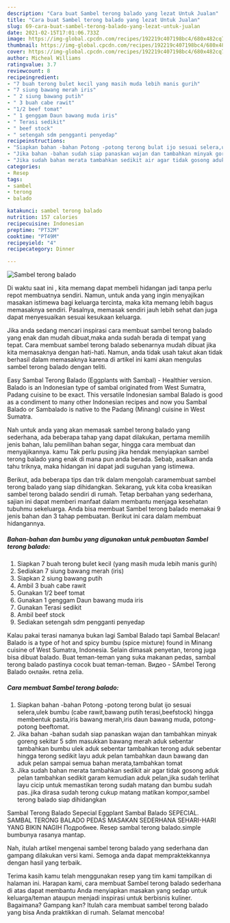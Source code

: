 ```yaml
---
description: "Cara buat Sambel terong balado yang lezat Untuk Jualan"
title: "Cara buat Sambel terong balado yang lezat Untuk Jualan"
slug: 69-cara-buat-sambel-terong-balado-yang-lezat-untuk-jualan
date: 2021-02-15T17:01:06.733Z
image: https://img-global.cpcdn.com/recipes/192219c407198bc4/680x482cq70/sambel-terong-balado-foto-resep-utama.jpg
thumbnail: https://img-global.cpcdn.com/recipes/192219c407198bc4/680x482cq70/sambel-terong-balado-foto-resep-utama.jpg
cover: https://img-global.cpcdn.com/recipes/192219c407198bc4/680x482cq70/sambel-terong-balado-foto-resep-utama.jpg
author: Micheal Williams
ratingvalue: 3.7
reviewcount: 8
recipeingredient:
- "7 buah terong bulet kecil yang masih muda lebih manis gurih"
- "7 siung bawang merah iris"
- " 2 siung bawang putih"
- " 3 buah cabe rawit"
- "1/2 beef tomat"
- " 1 genggam Daun bawang muda iris"
- " Terasi sedikit"
- " beef stock"
- " setengah sdm pengganti penyedap"
recipeinstructions:
- "Siapkan bahan -bahan Potong -potong terong bulat ijo sesuai selera,ulek bumbu (cabe rawit,bawang putih terasi,beefstock) hingga membentuk pasta,iris bawang merah,iris daun bawang muda, potong-potong beeftomat."
- "Jika bahan -bahan sudah siap panaskan wajan dan tambahkan minyak goreng sekitar 5 sdm masukkan bawang merah aduk sebentar tambahkan bumbu ulek aduk sebentar tambahkan terong aduk sebentar hingga terong sedikit layu aduk pelan tambahkan daun bawang dan aduk pelan sampai semua bahan merata,tambahkan tomat"
- "Jika sudah bahan merata tambahkan sedikit air agar tidak gosong aduk pelan tambahkan sedikit garam kemudian aduk pelan,jika sudah terlihat layu cicip untuk memastikan terong sudah matang dan bumbu sudah pas..jika dirasa sudah terong cukup matang matikan kompor,sambel terong balado siap dihidangkan"
categories:
- Resep
tags:
- sambel
- terong
- balado

katakunci: sambel terong balado 
nutrition: 157 calories
recipecuisine: Indonesian
preptime: "PT32M"
cooktime: "PT49M"
recipeyield: "4"
recipecategory: Dinner

---
```



![Sambel terong balado](https://img-global.cpcdn.com/recipes/192219c407198bc4/680x482cq70/sambel-terong-balado-foto-resep-utama.jpg)

Di waktu  saat ini , kita memang dapat membeli hidangan jadi tanpa perlu repot membuatnya sendiri. Namun, untuk anda yang ingin menyajikan masakan istimewa bagi keluarga tercinta, maka kita memang lebih bagus memasaknya sendiri. Pasalnya, memasak sendiri jauh lebih sehat dan juga dapat menyesuaikan sesuai kesukaan keluarga.

Jika anda sedang mencari inspirasi cara membuat sambel terong balado yang enak dan mudah dibuat,maka anda sudah berada di tempat yang tepat. Cara membuat sambel terong balado  sebenarnya mudah dibuat jika kita memasaknya dengan hati-hati. Namun, anda tidak usah takut akan tidak berhasil dalam memasaknya 
karena di artikel ini kami akan mengulas sambel terong balado dengan teliti.  

Easy Sambal Terong Balado (Eggplants with Sambal) - Healthier version. Balado is an Indonesian type of sambal originated from West Sumatra, Padang cuisine to be exact. This versatile Indonesian sambal Balado is good as a condiment to many other Indonesian recipes and now you Sambal Balado or Sambalado is native to the Padang (Minang) cuisine in West Sumatra.

Nah untuk anda yang akan memasak sambel terong balado yang sederhana, ada beberapa tahap yang dapat dilakukan, pertama memilih jenis bahan, lalu pemilihan bahan segar, hingga cara membuat dan menyajikannya. kamu Tak perlu pusing jika hendak menyiapkan sambel terong balado yang enak di mana pun anda berada. Sebab, asalkan anda  tahu triknya, maka hidangan ini dapat jadi suguhan yang istimewa.

Berikut, ada beberapa tips dan trik dalam mengolah caramembuat sambel terong balado yang siap dihidangkan. Sekarang, yuk kita coba kreasikan sambel terong balado sendiri di rumah. Tetap berbahan yang sederhana, sajian ini dapat memberi manfaat dalam membantu menjaga kesehatan tubuhmu sekeluarga. Anda bisa membuat Sambel terong balado memakai 9 jenis bahan dan 3 tahap pembuatan. Berikut ini cara dalam membuat hidangannya.

<!--inarticleads1-->

##### Bahan-bahan dan bumbu yang digunakan untuk pembuatan Sambel terong balado:

1. Siapkan 7 buah terong bulet kecil (yang masih muda lebih manis gurih)
1. Sediakan 7 siung bawang merah (iris)
1. Siapkan  2 siung bawang putih
1. Ambil  3 buah cabe rawit
1. Gunakan 1/2 beef tomat
1. Gunakan  1 genggam Daun bawang muda iris
1. Gunakan  Terasi sedikit
1. Ambil  beef stock
1. Sediakan  setengah sdm pengganti penyedap


Kalau pakai terasi namanya bukan lagi Sambal Balado tapi Sambal Belacan! Balado is a type of hot and spicy bumbu (spice mixture) found in Minang cuisine of West Sumatra, Indonesia. Selain dimasak penyetan, terong juga bisa dibuat balado. Buat teman-teman yang suka makanan pedas, sambal terong balado pastinya cocok buat teman-teman. Видео - SAmbel Terong Balado онлайн. retna zelia. 

<!--inarticleads2-->

##### Cara membuat Sambel terong balado:

1. Siapkan bahan -bahan Potong -potong terong bulat ijo sesuai selera,ulek bumbu (cabe rawit,bawang putih terasi,beefstock) hingga membentuk pasta,iris bawang merah,iris daun bawang muda, potong-potong beeftomat.
1. Jika bahan -bahan sudah siap panaskan wajan dan tambahkan minyak goreng sekitar 5 sdm masukkan bawang merah aduk sebentar tambahkan bumbu ulek aduk sebentar tambahkan terong aduk sebentar hingga terong sedikit layu aduk pelan tambahkan daun bawang dan aduk pelan sampai semua bahan merata,tambahkan tomat
1. Jika sudah bahan merata tambahkan sedikit air agar tidak gosong aduk pelan tambahkan sedikit garam kemudian aduk pelan,jika sudah terlihat layu cicip untuk memastikan terong sudah matang dan bumbu sudah pas..jika dirasa sudah terong cukup matang matikan kompor,sambel terong balado siap dihidangkan


Sambal Terong Balado Sepecial Eggplant Sambal Balado SEPECIAL. SAMBAL TERONG BALADO PEDAS MASAKAN SEDERHANA SEHARI-HARI YANG BIKIN NAGIH Подробнее. Resep sambal terong balado.simple bumbunya rasanya mantap. 

Nah, itulah artikel mengenai  sambel terong balado  yang sederhana dan gampang dilakukan versi kami. Semoga anda dapat mempraktekkannya dengan hasil yang terbaik. 

Terima kasih kamu telah menggunakan resep yang tim kami tampilkan di halaman ini. Harapan kami, cara membuat  Sambel terong balado sederhana di atas dapat membantu Anda menyiapkan masakan yang sedap untuk keluarga/teman ataupun menjadi inspirasi untuk berbisnis kuliner. Bagaimana? Gampang kan? Itulah cara membuat sambel terong balado yang bisa Anda praktikkan di rumah. Selamat mencoba!

